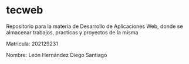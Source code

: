 # tecweb
Repositorio para la materia de Desarrollo de Aplicaciones Web, donde se almacenar trabajos, practicas y proyectos de la misma

Matricula: 202129231

Nombre: León Hernández Diego Santiago
